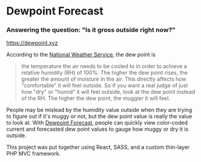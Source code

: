 # Dewpoint Forecast
### Answering the question: "Is it gross outside right now?"

https://dewpoint.xyz

According to the [National Weather Service](https://www.weather.gov/arx/why_dewpoint_vs_humidity), the dew point is

> the temperature the air needs to be cooled to in order to achieve a relative humidity (RH) of 100%. The higher the dew point rises, the greater the amount of moisture in the air. This directly affects how "comfortable" it will feel outside. So if you want a real judge of just how "dry" or "humid" it will feel outside, look at the dew point instead of the RH. The higher the dew point, the muggier it will feel.

People may be mislead by the humidity value outside when they are trying to figure out if it's muggy or not, but the dew point value is really the value to look at. With [Dewpoint Forecast](https://dewpoint.xyz), people can quickly view color-coded current and forecasted dew point values to gauge how muggy or dry it is outside.

This project was put together using React, SASS, and a custom thin-layer PHP MVC framework.
